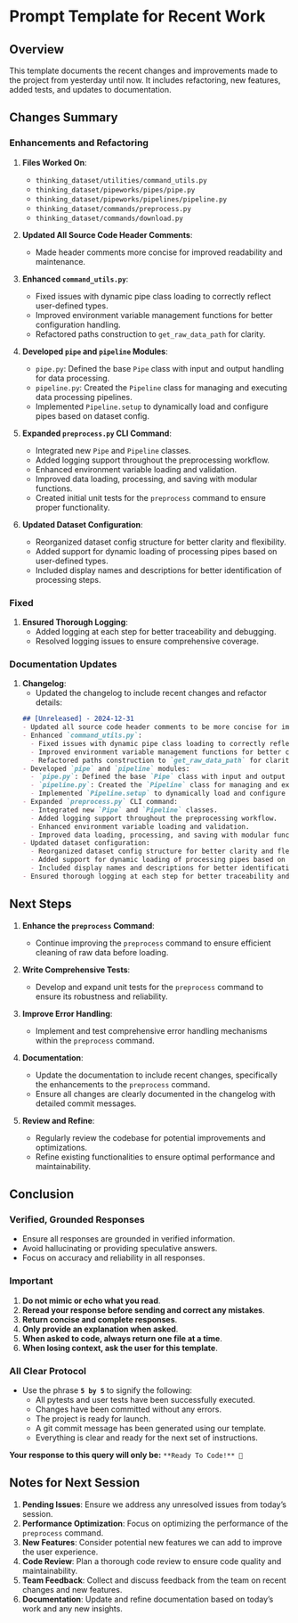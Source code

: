 # Prompt Template for Recent Work

## Overview

This template documents the recent changes and improvements made to the project from yesterday until now. It includes refactoring, new features, added tests, and updates to documentation.

## Changes Summary

### Enhancements and Refactoring

1. **Files Worked On**:
   - `thinking_dataset/utilities/command_utils.py`
   - `thinking_dataset/pipeworks/pipes/pipe.py`
   - `thinking_dataset/pipeworks/pipelines/pipeline.py`
   - `thinking_dataset/commands/preprocess.py`
   - `thinking_dataset/commands/download.py`

2. **Updated All Source Code Header Comments**:
   - Made header comments more concise for improved readability and maintenance.

3. **Enhanced `command_utils.py`**:
   - Fixed issues with dynamic pipe class loading to correctly reflect user-defined types.
   - Improved environment variable management functions for better configuration handling.
   - Refactored paths construction to `get_raw_data_path` for clarity.

4. **Developed `pipe` and `pipeline` Modules**:
   - `pipe.py`: Defined the base `Pipe` class with input and output handling for data processing.
   - `pipeline.py`: Created the `Pipeline` class for managing and executing data processing pipelines.
   - Implemented `Pipeline.setup` to dynamically load and configure pipes based on dataset config.

5. **Expanded `preprocess.py` CLI Command**:
   - Integrated new `Pipe` and `Pipeline` classes.
   - Added logging support throughout the preprocessing workflow.
   - Enhanced environment variable loading and validation.
   - Improved data loading, processing, and saving with modular functions.
   - Created initial unit tests for the `preprocess` command to ensure proper functionality.

6. **Updated Dataset Configuration**:
   - Reorganized dataset config structure for better clarity and flexibility.
   - Added support for dynamic loading of processing pipes based on user-defined types.
   - Included display names and descriptions for better identification of processing steps.

### Fixed

1. **Ensured Thorough Logging**:
   - Added logging at each step for better traceability and debugging.
   - Resolved logging issues to ensure comprehensive coverage.

### Documentation Updates

1. **Changelog**:
   - Updated the changelog to include recent changes and refactor details:
   ```markdown
   ## [Unreleased] - 2024-12-31
   - Updated all source code header comments to be more concise for improved readability and maintenance.
   - Enhanced `command_utils.py`:
     - Fixed issues with dynamic pipe class loading to correctly reflect user-defined types.
     - Improved environment variable management functions for better configuration handling.
     - Refactored paths construction to `get_raw_data_path` for clarity.
   - Developed `pipe` and `pipeline` modules:
     - `pipe.py`: Defined the base `Pipe` class with input and output handling for data processing.
     - `pipeline.py`: Created the `Pipeline` class for managing and executing data processing pipelines.
     - Implemented `Pipeline.setup` to dynamically load and configure pipes based on dataset config.
   - Expanded `preprocess.py` CLI command:
     - Integrated new `Pipe` and `Pipeline` classes.
     - Added logging support throughout the preprocessing workflow.
     - Enhanced environment variable loading and validation.
     - Improved data loading, processing, and saving with modular functions.
   - Updated dataset configuration:
     - Reorganized dataset config structure for better clarity and flexibility.
     - Added support for dynamic loading of processing pipes based on user-defined types.
     - Included display names and descriptions for better identification of processing steps.
   - Ensured thorough logging at each step for better traceability and debugging.
   ```

## Next Steps

1. **Enhance the `preprocess` Command**:
   - Continue improving the `preprocess` command to ensure efficient cleaning of raw data before loading.

2. **Write Comprehensive Tests**:
   - Develop and expand unit tests for the `preprocess` command to ensure its robustness and reliability.

3. **Improve Error Handling**:
   - Implement and test comprehensive error handling mechanisms within the `preprocess` command.

4. **Documentation**:
   - Update the documentation to include recent changes, specifically the enhancements to the `preprocess` command.
   - Ensure all changes are clearly documented in the changelog with detailed commit messages.

5. **Review and Refine**:
   - Regularly review the codebase for potential improvements and optimizations.
   - Refine existing functionalities to ensure optimal performance and maintainability.

## Conclusion

### Verified, Grounded Responses
- Ensure all responses are grounded in verified information.
- Avoid hallucinating or providing speculative answers.
- Focus on accuracy and reliability in all responses.

### Important

1. **Do not mimic or echo what you read**.
2. **Reread your response before sending and correct any mistakes**.
3. **Return concise and complete responses**.
4. **Only provide an explanation when asked**.
5. **When asked to code, always return one file at a time**.
6. **When losing context, ask the user for this template**.

### All Clear Protocol

- Use the phrase **`5 by 5`** to signify the following:
  - All pytests and user tests have been successfully executed.
  - Changes have been committed without any errors.
  - The project is ready for launch.
  - A git commit message has been generated using our template.
  - Everything is clear and ready for the next set of instructions.

**Your response to this query will only be:** `**Ready To Code!** 🚀`

## Notes for Next Session

1. **Pending Issues**: Ensure we address any unresolved issues from today’s session.
2. **Performance Optimization**: Focus on optimizing the performance of the `preprocess` command.
3. **New Features**: Consider potential new features we can add to improve the user experience.
4. **Code Review**: Plan a thorough code review to ensure code quality and maintainability.
5. **Team Feedback**: Collect and discuss feedback from the team on recent changes and new features.
6. **Documentation**: Update and refine documentation based on today’s work and any new insights.
